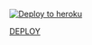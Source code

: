 

[![Deploy to heroku](https://www.herokucdn.com/deploy/button.svg)](https://heroku.com/deploy?template=https://github.com/gufimov/maybe-delete-as-f-)

[DEPLOY](https://heroku.com/deploy?template=https://github.com/gufimov/maybe-delete-as-f-/tree/main)
